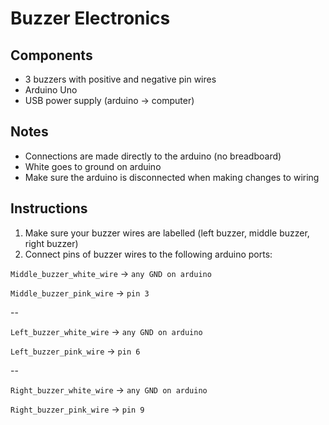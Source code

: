 # Buzzer Electronics

## Components
- 3 buzzers with positive and negative pin wires
- Arduino Uno
- USB power supply (arduino -> computer)

## Notes 
- Connections are made directly to the arduino (no breadboard)
- White goes to ground on arduino
- Make sure the arduino is disconnected when making changes to wiring

## Instructions 
1. Make sure your buzzer wires are labelled (left buzzer, middle buzzer, right buzzer)
2. Connect pins of buzzer wires to the following arduino ports:

`Middle_buzzer_white_wire` -> `any GND on arduino`

`Middle_buzzer_pink_wire` -> `pin 3`

--

`Left_buzzer_white_wire` -> `any GND on arduino`

`Left_buzzer_pink_wire` -> `pin 6`

--

`Right_buzzer_white_wire` -> `any GND on arduino` 

`Right_buzzer_pink_wire` -> `pin 9`
